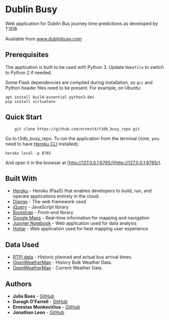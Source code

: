 # Dublin Busy

Web application for Dublin Bus journey time predictions as developed by T3DB

Available from www.dublinbusy.com


## Prerequisites

The application is built to be used with Python 3. Update `Makefile` to switch to Python 2 if needed.

Some Flask dependencies are compiled during installation, so `gcc` and Python header files need to be present.
For example, on Ubuntu:

    apt install build-essential python3-dev
    pip install virtualenv


## Quick Start

        git clone https://github.com/ernest4/t3db_busy_repo.git
        
Go to t3db_busy_repo. To run the application from the terminal (note, you need to have [Heroku CLI](https://devcenter.heroku.com/articles/heroku-cli) installed):

    heroku local -p 8765

And open it in the browser at [http://127.0.0.1:8765/](http://127.0.0.1:8765/).


## Built With

* [Heroku](https://heroku.com) - Heroku (PaaS) that enables developers to build, run, and operate applications entirely in the cloud.
* [Django](http://flask.pocoo.org/) - The web framework used
* [jQuery](https://jquery.com/) - JavaScript library
* [Bootstrap](https://getbootstrap.com/) - Front-end library
* [Google Maps](https://developers.google.com/maps/) - Real-time information for mapping and navigation
* [Jupyter Notebook](http://jupyter.org/) - Web application used for data analysis
* [Hotjar](http://hotjar.com/) - Web application used for heat mapping user experience


## Data Used

* [RTPI data](https://smartdublin.ie/smartstories/real-time-passenger-information/ ) - Historic planned and actual bus arrival times.
* [OpenWeatherMap](https://openweathermap.org/history-bulk) - History Bulk Weather Data.
* [OpenWeatherMap](https://openweathermap.org/current) - Current Weather Data.

## Authors

* **Julia Boes** - [GitHub](https://github.com/FrauBoes)
* **Daragh O'Farrell** - [GitHub](https://github.com/Basschops)
* **Ernestas Monkevičius** - [GitHub](https://github.com/ernest4)
* **Jonathan Leon** - [GitHub](https://github.com/jonnyleon1)

